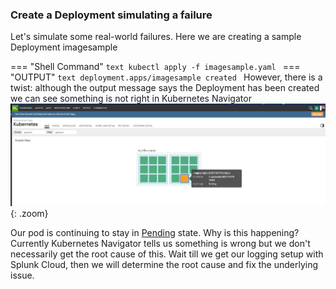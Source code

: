 ### Create a Deployment simulating a failure

Let's simulate some real-world failures. Here we are creating a sample Deployment imagesample

=== "Shell Command"
    ```text
        kubectl apply -f imagesample.yaml
    ```
=== "OUTPUT"
    ```text
        deployment.apps/imagesample created
    ```
However, there is a twist: although the output message says the Deployment has been created we can see something is not right in Kubernetes Navigator
![Deployment Error](../images/smartagent/imagesample-error.png){: .zoom}

Our pod is continuing to stay in [Pending](https://kubernetes.io/docs/concepts/workloads/pods/pod-lifecycle/) state. Why is this happening?
Currently Kubernetes Navigator tells us something is wrong but we don't necessarily get the root cause of this. Wait till we get our logging setup with Splunk Cloud, then we will determine the root cause and fix the underlying issue. 

